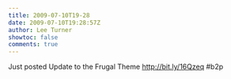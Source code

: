 ```yaml
---
title: 2009-07-10T19-28
date: 2009-07-10T19:28:57Z
author: Lee Turner
showtoc: false
comments: true
---
```


Just posted Update to the Frugal Theme http://bit.ly/16Qzeq
 #b2p

